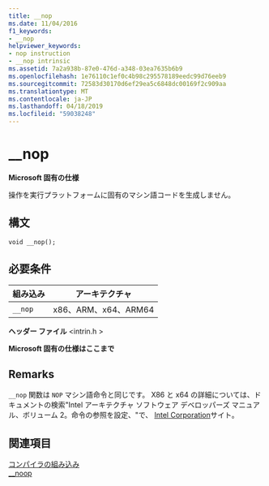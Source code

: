 ```yaml
---
title: __nop
ms.date: 11/04/2016
f1_keywords:
- __nop
helpviewer_keywords:
- nop instruction
- __nop intrinsic
ms.assetid: 7a2a938b-87e0-476d-a348-03ea7635b6b9
ms.openlocfilehash: 1e76110c1ef0c4b98c295578189eedc99d76eeb9
ms.sourcegitcommit: 72583d30170d6ef29ea5c6848dc00169f2c909aa
ms.translationtype: MT
ms.contentlocale: ja-JP
ms.lasthandoff: 04/18/2019
ms.locfileid: "59038248"
---
```

# <a name="nop"></a>__nop

**Microsoft 固有の仕様**

操作を実行プラットフォームに固有のマシン語コードを生成しません。

## <a name="syntax"></a>構文

```
void __nop();
```

## <a name="requirements"></a>必要条件

|組み込み|アーキテクチャ|
|---------------|------------------|
|`__nop`|x86、ARM、x64、ARM64|

**ヘッダー ファイル** \<intrin.h >

**Microsoft 固有の仕様はここまで**

## <a name="remarks"></a>Remarks

`__nop` 関数は `NOP` マシン語命令と同じです。 X86 と x64 の詳細については、ドキュメントの検索"Intel アーキテクチャ ソフトウェア デベロッパーズ マニュアル、ボリューム 2。命令の参照を設定、"で、 [Intel Corporation](https://software.intel.com/articles/intel-sdm)サイト。

## <a name="see-also"></a>関連項目

[コンパイラの組み込み](../intrinsics/compiler-intrinsics.md)<br/>
[__noop](../intrinsics/noop.md)
